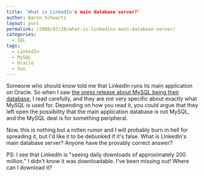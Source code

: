 ```yaml
---
title: 'What is LinkedIn's main database server?'
author: Baron Schwartz
layout: post
permalink: /2008/07/28/what-is-linkedins-main-database-server/
categories:
  - SQL
tags:
  - LinkedIn
  - MySQL
  - Oracle
  - Sun
---
```

Someone who should know told me that LinkedIn runs its main application on Oracle. So when I saw [the press release about MySQL being their database][1], I read carefully, and they are not very specific about exactly what MySQL is used for. Depending on how you read it, you could argue that they left open the possibility that the main application database is not MySQL, and the MySQL deal is for something peripheral.

Now, this is nothing but a rotten rumor and I will probably burn in hell for spreading it, but I'd like it to be debunked if it's false. What is LinkedIn's main database server? Anyone have the provably correct answer?

PS: I see that LinkedIn is "seeing daily downloads of approximately 200 million." I didn't know it was downloadable. I've been missing out! Where can I download it?

 [1]: http://www.mysql.com/news-and-events/generate-article.php?id=1527
